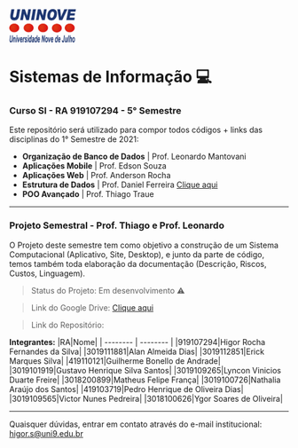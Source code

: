 
<img src="https://github.com/HigorRoc/Uninove_2021.1/blob/main/Uninove-Logo.png" width="120" height="60">

# Sistemas de Informação :computer:
###  Curso SI - RA 919107294 - 5° Semestre

Este repositório será utilizado para compor todos códigos + links das disciplinas do 1° Semestre de 2021:
- **Organização de Banco de Dados** | Prof. Leonardo Mantovani 
- **Aplicações Mobile** | Prof. Edson Souza
- **Aplicações Web** | Prof. Anderson Rocha
- **Estrutura de Dados** | Prof. Daniel Ferreira [Clique aqui](https://github.com/HigorRoc/Uninove_2021.1_EstruturaDados)
- **POO Avançado** | Prof. Thiago Traue

---

###  Projeto Semestral - Prof. Thiago e Prof. Leonardo
O Projeto deste semestre tem como objetivo a construção de um Sistema Computacional (Aplicativo, Site, Desktop),
e junto da parte de código, temos também toda elaboração da documentação (Descrição, Riscos, Custos, Linguagem).

> Status do Projeto: Em desenvolvimento :warning:

> Link do Google Drive: [Clique aqui](https://drive.google.com/drive/folders/1TQ4R1zAJbMYrvhK5LGLx2bm1XxnigTG1?usp=sharing)

> Link do Repositório: 

**Integrantes:** 
|RA|Nome|
| -------- | -------- | 
|919107294|Higor Rocha Fernandes da Silva|
|3019111881|Alan Almeida Dias|
|3019112851|Erick Marques Silva|
|419110121|Guilherme Bonello de Andrade|
|3019101919|Gustavo Henrique Silva Santos|
|3019109265|Lyncon Vinicios Duarte Freire|
|3018200899|Matheus Felipe França|
|3019100726|Nathalia Araújo dos Santos|
|419103719|Pedro Henrique de Oliveira Dias|
|3019109565|Victor Nunes Pedreira|
|3018100626|Ygor Soares de Oliveira|


---

Quaisquer dúvidas, entrar em contato através do e-mail institucional: 
higor.s@uni9.edu.br
